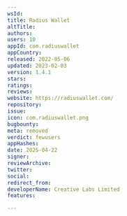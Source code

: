 ```yaml
---
wsId: 
title: Radius Wallet
altTitle: 
authors: 
users: 10
appId: com.radiuswallet
appCountry: 
released: 2022-05-06
updated: 2023-02-03
version: 1.4.1
stars: 
ratings: 
reviews: 
website: https://radiuswallet.com/
repository: 
issue: 
icon: com.radiuswallet.png
bugbounty: 
meta: removed
verdict: fewusers
appHashes: 
date: 2025-04-22
signer: 
reviewArchive: 
twitter: 
social: 
redirect_from: 
developerName: Creative Labs Limited
features: 

---
```


